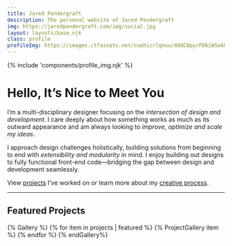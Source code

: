 ```yaml
---
title: Jared Pendergraft
description: The personal website of Jared Pendergraft
img: https://jaredpendergraft.com/img/social.jpg
layout: layouts/base.njk
class: profile
profileImg: https://images.ctfassets.net/cuehicrlqnvu/48OC0pyrFD6iWSokRiz3Zs/f9fb4d4df16062af7a4eb885b1abc08e/profile-big.jpg
---
```


{% include 'components/profile_img.njk' %}

# Hello, It’s Nice to Meet You

I’m a multi-disciplinary designer focusing on the *intersection of design and development*. I care deeply about how something works as much as its outward appearance and am always looking to *improve, optimize and scale my ideas*.

I approach design challenges holistically, building solutions from beginning to end with *extensibility and modularity* in mind. I enjoy building out designs to fully functional front-end code—bridging the gap between design and development seamlessly.

View [projects](/projects/) I’ve worked on or learn more about my [creative process](/hire/#my-creative-process).

***
## Featured Projects

{% Gallery %}
{% for item in projects | featured %}
  {% ProjectGallery item %}
{% endfor %}
{% endGallery%}